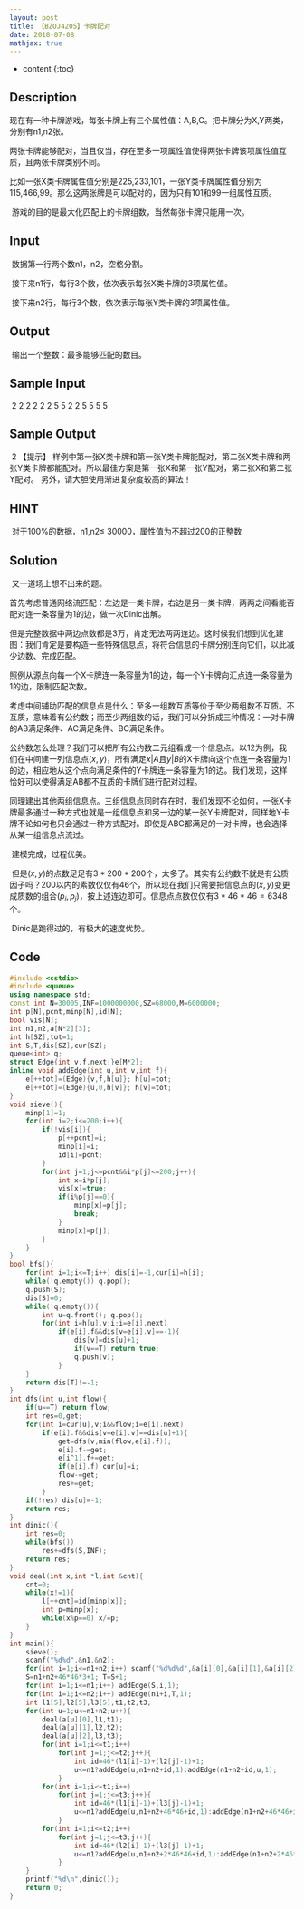 ```yaml
---
layout: post
title: 【BZOJ4205】卡牌配对
date: 2018-07-08
mathjax: true
---
```

* content
{:toc}
## Description

​	现在有一种卡牌游戏，每张卡牌上有三个属性值：A,B,C。把卡牌分为X,Y两类，分别有n1,n2张。

​	两张卡牌能够配对，当且仅当，存在至多一项属性值使得两张卡牌该项属性值互质，且两张卡牌类别不同。

​	比如一张X类卡牌属性值分别是225,233,101，一张Y类卡牌属性值分别为115,466,99。那么这两张牌是可以配对的，因为只有101和99一组属性互质。

​	游戏的目的是最大化匹配上的卡牌组数，当然每张卡牌只能用一次。

## Input

​	数据第一行两个数n1，n2，空格分割。

​	接下来n1行，每行3个数，依次表示每张X类卡牌的3项属性值。

​	接下来n2行，每行3个数，依次表示每张Y类卡牌的3项属性值。

## Output

​	输出一个整数：最多能够匹配的数目。

## Sample Input

​	2 2
	2 2 2
	2 5 5
	2 2 5
	5 5 5

## Sample Output

​	2
 	【提示】
 	样例中第一张X类卡牌和第一张Y类卡牌能配对，第二张X类卡牌和两张Y类卡牌都能配对。所以最佳方案是第一张X和第一张Y配对，第二张X和第二张Y配对。
	另外，请大胆使用渐进复杂度较高的算法！

## HINT

​	对于100%的数据，n1,n2≤ 30000，属性值为不超过200的正整数





## Solution

​	又一道场上想不出来的题。

​	首先考虑普通网络流匹配：左边是一类卡牌，右边是另一类卡牌，两两之间看能否配对连一条容量为1的边，做一次Dinic出解。

​	但是完整数据中两边点数都是3万，肯定无法两两连边。这时候我们想到优化建图：我们肯定是要构造一些特殊信息点，将符合信息的卡牌分别连向它们，以此减少边数、完成匹配。

​	照例从源点向每一个X卡牌连一条容量为1的边，每一个Y卡牌向汇点连一条容量为1的边，限制匹配次数。

​	考虑中间辅助匹配的信息点是什么：至多一组数互质等价于至少两组数不互质。不互质，意味着有公约数；而至少两组数的话，我们可以分拆成三种情况：一对卡牌的AB满足条件、AC满足条件、BC满足条件。

​	公约数怎么处理？我们可以把所有公约数二元组看成一个信息点。以12为例，我们在中间建一列信息点$(x,y)$，所有满足$x|A$且$y|B$的X卡牌向这个点连一条容量为1的边，相应地从这个点向满足条件的Y卡牌连一条容量为1的边。我们发现，这样恰好可以使得满足AB都不互质的卡牌们进行配对过程。

​	同理建出其他两组信息点。三组信息点同时存在时，我们发现不论如何，一张X卡牌最多通过一种方式也就是一组信息点和另一边的某一张Y卡牌配对，同样地Y卡牌不论如何也只会通过一种方式配对。即使是ABC都满足的一对卡牌，也会选择从某一组信息点流过。

​	建模完成，过程优美。

​	但是$(x,y)$的点数足足有$3*200*200$个，太多了。其实有公约数不就是有公质因子吗？200以内的素数仅仅有46个，所以现在我们只需要把信息点的$(x,y)$变更成质数的组合$(p_i,p_j)$，按上述连边即可。信息点点数仅仅有$3*46*46=6348$个。

​	Dinic是跑得过的，有极大的速度优势。



## Code

```c++
#include <cstdio>
#include <queue>
using namespace std;
const int N=30005,INF=1000000000,SZ=68000,M=6000000;
int p[N],pcnt,minp[N],id[N];
bool vis[N];
int n1,n2,a[N*2][3];
int h[SZ],tot=1;
int S,T,dis[SZ],cur[SZ];
queue<int> q;
struct Edge{int v,f,next;}e[M*2];
inline void addEdge(int u,int v,int f){
    e[++tot]=(Edge){v,f,h[u]}; h[u]=tot;
    e[++tot]=(Edge){u,0,h[v]}; h[v]=tot;
}
void sieve(){
    minp[1]=1;
    for(int i=2;i<=200;i++){
        if(!vis[i]){
            p[++pcnt]=i;
            minp[i]=i;
            id[i]=pcnt;
        }
        for(int j=1;j<=pcnt&&i*p[j]<=200;j++){
            int x=i*p[j];
            vis[x]=true;
            if(i%p[j]==0){
                minp[x]=p[j];
                break;
            }
            minp[x]=p[j];
        }
    }
}
bool bfs(){
    for(int i=1;i<=T;i++) dis[i]=-1,cur[i]=h[i];
    while(!q.empty()) q.pop();
    q.push(S);
    dis[S]=0;
    while(!q.empty()){
        int u=q.front(); q.pop();
        for(int i=h[u],v;i;i=e[i].next)
            if(e[i].f&&dis[v=e[i].v]==-1){
                dis[v]=dis[u]+1;
                if(v==T) return true;
                q.push(v);
            }
    }
    return dis[T]!=-1;
}
int dfs(int u,int flow){
    if(u==T) return flow;
    int res=0,get;
    for(int i=cur[u],v;i&&flow;i=e[i].next)
        if(e[i].f&&dis[v=e[i].v]==dis[u]+1){
            get=dfs(v,min(flow,e[i].f));
            e[i].f-=get;
            e[i^1].f+=get;
            if(e[i].f) cur[u]=i;
            flow-=get;
            res+=get;
        }
    if(!res) dis[u]=-1;
    return res;
}
int dinic(){
    int res=0;
    while(bfs())
        res+=dfs(S,INF);
    return res;
}
void deal(int x,int *l,int &cnt){
    cnt=0;
    while(x!=1){
        l[++cnt]=id[minp[x]];       
        int p=minp[x];
        while(x%p==0) x/=p;
    }
}
int main(){
    sieve();
    scanf("%d%d",&n1,&n2);
    for(int i=1;i<=n1+n2;i++) scanf("%d%d%d",&a[i][0],&a[i][1],&a[i][2]);
    S=n1+n2+46*46*3+1; T=S+1;
    for(int i=1;i<=n1;i++) addEdge(S,i,1);
    for(int i=1;i<=n2;i++) addEdge(n1+i,T,1);
    int l1[5],l2[5],l3[5],t1,t2,t3;
    for(int u=1;u<=n1+n2;u++){
        deal(a[u][0],l1,t1);
        deal(a[u][1],l2,t2);
        deal(a[u][2],l3,t3);
        for(int i=1;i<=t1;i++)
            for(int j=1;j<=t2;j++){
                int id=46*(l1[i]-1)+(l2[j]-1)+1;
                u<=n1?addEdge(u,n1+n2+id,1):addEdge(n1+n2+id,u,1);
            }
        for(int i=1;i<=t1;i++)
            for(int j=1;j<=t3;j++){
                int id=46*(l1[i]-1)+(l3[j]-1)+1;
                u<=n1?addEdge(u,n1+n2+46*46+id,1):addEdge(n1+n2+46*46+id,u,1);
            }
        for(int i=1;i<=t2;i++)
            for(int j=1;j<=t3;j++){
                int id=46*(l2[i]-1)+(l3[j]-1)+1;
                u<=n1?addEdge(u,n1+n2+2*46*46+id,1):addEdge(n1+n2+2*46*46+id,u,1);
            }
    }
    printf("%d\n",dinic());
    return 0;
}
```

